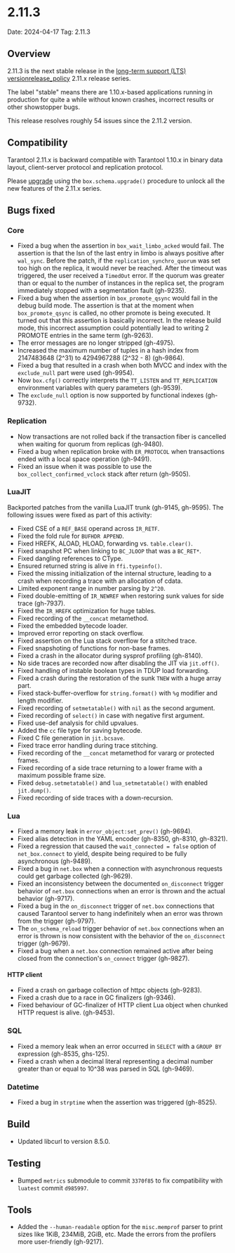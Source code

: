# 2.11.3

Date: 2024-04-17
Tag: 2.11.3

## Overview

2.11.3 is the next stable release in the [long-term support (LTS)
version][release_policy][release_policy] 2.11.x release series.

The label "stable" means there are 1.10.x-based applications running in
production for quite a while without known crashes, incorrect results or
other showstopper bugs.

This release resolves roughly 54 issues since the 2.11.2 version.

[release_policy]: https://www.tarantool.io/en/doc/latest/release/policy/
[issues]: https://github.com/tarantool/tarantool/issues

## Compatibility

Tarantool 2.11.x is backward compatible with Tarantool 1.10.x in binary data
layout, client-server protocol and replication protocol.

Please [upgrade][upgrade] using the `box.schema.upgrade()` procedure to unlock
all the new features of the 2.11.x series.

[upgrade]: https://www.tarantool.io/en/doc/latest/book/admin/upgrades/

## Bugs fixed

### Core

* Fixed a bug when the assertion in `box_wait_limbo_acked` would fail. The
  assertion is that the lsn of the last entry in limbo is always positive after
  `wal_sync`. Before the patch, if the `replication_synchro_quorum` was set too
  high on the replica, it would never be reached. After the timeout was
  triggered, the user received a `TimedOut` error. If the quorum was greater
  than or equal to the number of instances in the replica set, the program
  immediately stopped with a segmentation fault (gh-9235).
* Fixed a bug when the assertion in `box_promote_qsync` would fail in the
  debug build mode. The assertion is that at the moment when `box_promote_qsync`
  is called, no other promote is being executed. It turned out that this
  assertion is basically incorrect. In the release build mode, this incorrect
  assumption could potentially lead to writing 2 PROMOTE entries in the same
  term (gh-9263).
* The error messages are no longer stripped (gh-4975).
* Increased the maximum number of tuples in a hash index from 2147483648 (2^31)
  to 4294967288 (2^32 - 8) (gh-9864).
* Fixed a bug that resulted in a crash when both MVCC and index with the `exclude_null` part were used (gh-9954).
* Now `box.cfg()` correctly interprets the `TT_LISTEN` and `TT_REPLICATION`
  environment variables with query parameters (gh-9539).
* The `exclude_null` option is now supported by functional indexes (gh-9732).

### Replication

* Now transactions are not rolled back if the transaction fiber is
  cancelled when waiting for quorum from replicas (gh-9480).
* Fixed a bug when replication broke with `ER_PROTOCOL` when transactions ended
  with a local space operation (gh-9491).
* Fixed an issue when it was possible to use the
  `box_collect_confirmed_vclock` stack after return (gh-9505).

### LuaJIT

Backported patches from the vanilla LuaJIT trunk (gh-9145, gh-9595). The
following issues were fixed as part of this activity:

* Fixed CSE of a `REF_BASE` operand across `IR_RETF`.
* Fixed the fold rule for `BUFHDR APPEND`.
* Fixed HREFK, ALOAD, HLOAD, forwarding vs. `table.clear()`.
* Fixed snapshot PC when linking to `BC_JLOOP` that was a `BC_RET*`.
* Fixed dangling references to CType.
* Ensured returned string is alive in `ffi.typeinfo()`.
* Fixed the missing initialization of the internal structure, leading to a
  crash when recording a trace with an allocation of cdata.
* Limited exponent range in number parsing by `2^20`.
* Fixed double-emitting of `IR_NEWREF` when restoring sunk values for side
  trace (gh-7937).
* Fixed the `IR_HREFK` optimization for huge tables.
* Fixed recording of the `__concat` metamethod.
* Fixed the embedded bytecode loader.
* Improved error reporting on stack overflow.
* Fixed assertion on the Lua stack overflow for a stitched trace.
* Fixed snapshoting of functions for non-base frames.
* Fixed a crash in the allocator during sysprof profiling (gh-8140).
* No side traces are recorded now after disabling the JIT via `jit.off()`.
* Fixed handling of instable boolean types in TDUP load forwarding.
* Fixed a crash during the restoration of the sunk `TNEW` with a huge array
  part.
* Fixed stack-buffer-overflow for `string.format()` with `%g` modifier and
  length modifier.
* Fixed recording of `setmetatable()` with `nil` as the second argument.
* Fixed recording of `select()` in case with negative first argument.
* Fixed use-def analysis for child upvalues.
* Added the `cc` file type for saving bytecode.
* Fixed C file generation in `jit.bcsave`.
* Fixed trace error handling during trace stitching.
* Fixed recording of the `__concat` metamethod for vararg or protected frames.
* Fixed recording of a side trace returning to a lower frame with a maximum
  possible frame size.
* Fixed `debug.setmetatable()` and `lua_setmetatable()` with enabled
  `jit.dump()`.
* Fixed recording of side traces with a down-recursion.

### Lua

* Fixed a memory leak in `error_object:set_prev()` (gh-9694).
* Fixed alias detection in the YAML encoder (gh-8350, gh-8310, gh-8321).
* Fixed a regression that caused the `wait_connected = false` option of
  `net_box.connect` to yield, despite being required to be fully asynchronous
  (gh-9489).
* Fixed a bug in `net.box` when a connection with asynchronous requests could
  get garbage collected (gh-9629).
* Fixed an inconsistency between the documented `on_disconnect` trigger behavior
  of `net.box` connections when an error is thrown and the actual behavior
  (gh-9717).
* Fixed a bug in the `on_disconnect` trigger of `net.box` connections that
  caused Tarantool server to hang indefinitely when an error was thrown from the
  trigger (gh-9797).
* The `on_schema_reload` trigger behavior of `net.box` connections when an
  error is thrown is now consistent with the behavior of the `on_disconnect`
  trigger (gh-9679).
* Fixed a bug when a `net.box` connection remained active after being closed
  from the connection's `on_connect` trigger (gh-9827).

#### HTTP client

* Fixed a crash on garbage collection of httpc objects (gh-9283).
* Fixed a crash due to a race in GC finalizers (gh-9346).
* Fixed behaviour of GC-finalizer of HTTP client Lua object when chunked HTTP
  request is alive. (gh-9453).

### SQL

* Fixed a memory leak when an error occurred in `SELECT` with a `GROUP BY`
  expression (gh-8535, ghs-125).
* Fixed a crash when a decimal literal representing a decimal number greater
  than or equal to 10^38 was parsed in SQL (gh-9469).

### Datetime

* Fixed a bug in `strptime` when the assertion was triggered (gh-8525).

## Build

* Updated libcurl to version 8.5.0.

## Testing

* Bumped `metrics` submodule to commit `3370f85` to fix compatibility with
  `luatest` commit `d985997`.

## Tools

* Added the `--human-readable` option for the `misc.memprof` parser to print
  sizes like 1KiB, 234MiB, 2GiB, etc.
  Made the errors from the profilers more user-friendly (gh-9217).
